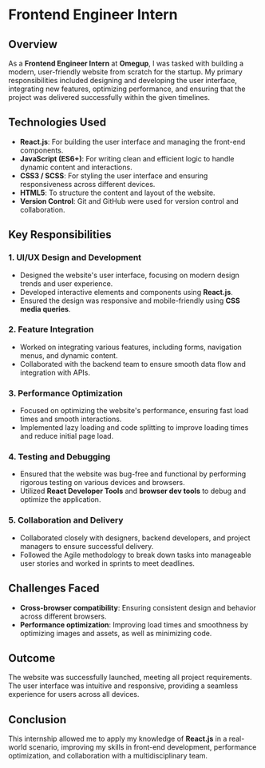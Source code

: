 # Frontend Engineer Intern 

## Overview
As a **Frontend Engineer Intern** at **Omegup**, I was tasked with building a modern, user-friendly website from scratch for the startup. My primary responsibilities included designing and developing the user interface, integrating new features, optimizing performance, and ensuring that the project was delivered successfully within the given timelines.

## Technologies Used
- **React.js**: For building the user interface and managing the front-end components.
- **JavaScript (ES6+)**: For writing clean and efficient logic to handle dynamic content and interactions.
- **CSS3 / SCSS**: For styling the user interface and ensuring responsiveness across different devices.
- **HTML5**: To structure the content and layout of the website.
- **Version Control**: Git and GitHub were used for version control and collaboration.

## Key Responsibilities

### 1. UI/UX Design and Development
- Designed the website's user interface, focusing on modern design trends and user experience.
- Developed interactive elements and components using **React.js**.
- Ensured the design was responsive and mobile-friendly using **CSS media queries**.

### 2. Feature Integration
- Worked on integrating various features, including forms, navigation menus, and dynamic content.
- Collaborated with the backend team to ensure smooth data flow and integration with APIs.

### 3. Performance Optimization
- Focused on optimizing the website's performance, ensuring fast load times and smooth interactions.
- Implemented lazy loading and code splitting to improve loading times and reduce initial page load.

### 4. Testing and Debugging
- Ensured that the website was bug-free and functional by performing rigorous testing on various devices and browsers.
- Utilized **React Developer Tools** and **browser dev tools** to debug and optimize the application.

### 5. Collaboration and Delivery
- Collaborated closely with designers, backend developers, and project managers to ensure successful delivery.
- Followed the Agile methodology to break down tasks into manageable user stories and worked in sprints to meet deadlines.

## Challenges Faced
- **Cross-browser compatibility**: Ensuring consistent design and behavior across different browsers.
- **Performance optimization**: Improving load times and smoothness by optimizing images and assets, as well as minimizing code.

## Outcome
The website was successfully launched, meeting all project requirements. The user interface was intuitive and responsive, providing a seamless experience for users across all devices.

## Conclusion
This internship allowed me to apply my knowledge of **React.js** in a real-world scenario, improving my skills in front-end development, performance optimization, and collaboration with a multidisciplinary team.


